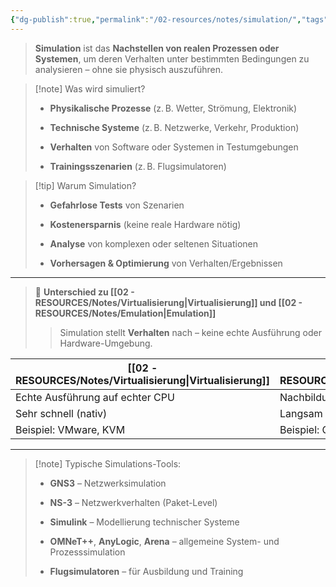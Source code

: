```yaml
---
{"dg-publish":true,"permalink":"/02-resources/notes/simulation/","tags":["informatik/virtualisierung"],"noteIcon":"","updated":"2025-09-05T10:12:30.000+02:00"}
---
```


> **Simulation** ist das **Nachstellen von realen Prozessen oder Systemen**, um deren Verhalten unter bestimmten Bedingungen zu analysieren – ohne sie physisch auszuführen.

> [!note] Was wird simuliert?
> 
> - **Physikalische Prozesse** (z. B. Wetter, Strömung, Elektronik)
>     
> - **Technische Systeme** (z. B. Netzwerke, Verkehr, Produktion)
>     
> - **Verhalten** von Software oder Systemen in Testumgebungen
>     
> - **Trainingsszenarien** (z. B. Flugsimulatoren)
>     

> [!tip] Warum Simulation?
> 
> - **Gefahrlose Tests** von Szenarien
>     
> - **Kostenersparnis** (keine reale Hardware nötig)
>     
> - **Analyse** von komplexen oder seltenen Situationen
>     
> - **Vorhersagen & Optimierung** von Verhalten/Ergebnissen
>     

---

> 🔄 **Unterschied zu [[02 - RESOURCES/Notes/Virtualisierung\|Virtualisierung]] und [[02 - RESOURCES/Notes/Emulation\|Emulation]]**
> 
> > Simulation stellt **Verhalten** nach – keine echte Ausführung oder Hardware-Umgebung.

| [[02 - RESOURCES/Notes/Virtualisierung\|Virtualisierung]]             | [[02 - RESOURCES/Notes/Emulation\|Emulation]]                | [[02 - RESOURCES/Notes/Simulation\|Simulation]]                      |
| ------------------------------- | ---------------------------- | ----------------------------------- |
| Echte Ausführung auf echter CPU | Nachbildung fremder Hardware | Nachbildung des **Verhaltens**      |
| Sehr schnell (nativ)            | Langsam (wegen Übersetzung)  | Geschwindigkeit variabel            |
| Beispiel: VMware, KVM           | Beispiel: QEMU, Yuzu         | Beispiel: GNS3, Flugsimulator, NS-3 |

---

> [!note] Typische Simulations-Tools:
> 
> - **GNS3** – Netzwerksimulation
>     
> - **NS-3** – Netzwerkverhalten (Paket-Level)
>     
> - **Simulink** – Modellierung technischer Systeme
>     
> - **OMNeT++**, **AnyLogic**, **Arena** – allgemeine System- und Prozesssimulation
>     
> - **Flugsimulatoren** – für Ausbildung und Training
>     
